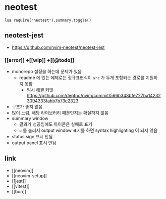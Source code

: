 # neotest

```vim
lua require("neotest").summary.toggle()
```

## neotest-jest
+ https://github.com/nvim-neotest/neotest-jest

### [[error]] +[[wip]] +[[@todo]]
- monorepo 설정을 하는데 문제가 있음
  - readme 에 있는 에제로는 정규표현식이 `src` 가 두개 포함되는 경로를 지원하지 못함
    + 임시 해결 커밋 https://github.com/deptno/nvim/commit/566b348bfe727ba142323094333fabb7b73e2323
- 구조가 좋지 않음
- 많이 느림,  해당 라이브러리 때문인지는 확실하지 않음
- summary window
  - 결과가 성공임에도 아이콘은 실패로 표기
  - `o` 를 눌러서 output window 표시를 하면 syntax highlighting 이 되지 않음
- status sign 표시 안됨
- output panel 표시 안됨

## link
- [[neovim]]
- [[neovim-setup]]
- [[jest]]
- [[vitest]]
- [[bun]]
